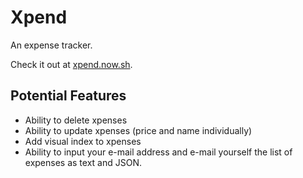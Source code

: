 # Xpend

An expense tracker.

Check it out at [xpend.now.sh](xpend.now.sh).

## Potential Features
- Ability to delete xpenses
- Ability to update xpenses (price and name individually)
- Add visual index to xpenses
- Ability to input your e-mail address and e-mail yourself the list of expenses as text and JSON.
